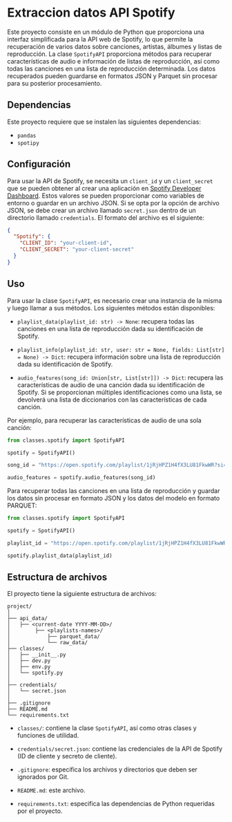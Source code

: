 # Extraccion datos API Spotify

Este proyecto consiste en un módulo de Python que proporciona una interfaz simplificada para la API web de Spotify, lo que permite la recuperación de varios datos sobre canciones, artistas, álbumes y listas de reproducción. La clase `SpotifyAPI` proporciona métodos para recuperar características de audio e información de listas de reproducción, así como todas las canciones en una lista de reproducción determinada. Los datos recuperados pueden guardarse en formatos JSON y Parquet sin procesar para su posterior procesamiento.

## Dependencias

Este proyecto requiere que se instalen las siguientes dependencias:

- `pandas`
- `spotipy`

## Configuración

Para usar la API de Spotify, se necesita un `client_id` y un `client_secret` que se pueden obtener al crear una aplicación en [Spotify Developer Dashboard](https://developer.spotify.com/dashboard/). Estos valores se pueden proporcionar como variables de entorno o guardar en un archivo JSON. Si se opta por la opción de archivo JSON, se debe crear un archivo llamado `secret.json` dentro de un directorio llamado `credentials`. El formato del archivo es el siguiente:

```json
{
  "Spotify": {
    "CLIENT_ID": "your-client-id",
    "CLIENT_SECRET": "your-client-secret"
  }
}
```

## Uso

Para usar la clase `SpotifyAPI`, es necesario crear una instancia de la misma y luego llamar a sus métodos. Los siguientes métodos están disponibles:

- `playlist_data(playlist_id: str) -> None`: recupera todas las canciones en una lista de reproducción dada su identificación de Spotify.

- `playlist_info(playlist_id: str, user: str = None, fields: List[str] = None) -> Dict`: recupera información sobre una lista de reproducción dada su identificación de Spotify.

- `audio_features(song_id: Union[str, List[str]]) -> Dict`: recupera las características de audio de una canción dada su identificación de Spotify. Si se proporcionan múltiples identificaciones como una lista, se devolverá una lista de diccionarios con las características de cada canción.

Por ejemplo, para recuperar las características de audio de una sola canción:

```python
from classes.spotify import SpotifyAPI

spotify = SpotifyAPI()

song_id = "https://open.spotify.com/playlist/1jRjHPZ1H4fX3LU81FkwWR?si=e5f0577b120a4c92"

audio_features = spotify.audio_features(song_id)

```

Para recuperar todas las canciones en una lista de reproducción y guardar los datos sin procesar en formato JSON y los datos del modelo en formato PARQUET:

```python
from classes.spotify import SpotifyAPI

spotify = SpotifyAPI()

playlist_id = "https://open.spotify.com/playlist/1jRjHPZ1H4fX3LU81FkwWR?si=e5f0577b120a4c92"

spotify.playlist_data(playlist_id)
```

## Estructura de archivos

El proyecto tiene la siguiente estructura de archivos:

```
project/
│
├── api_data/
│   ├── <current-date YYYY-MM-DD>/
│        ├── <playlists-names>/
│            ├── parquet_data/
│            └── raw_data/
├── classes/
│   ├── __init__.py
│   ├── dev.py
│   ├── env.py
│   └── spotify.py
│
├── credentials/
│   └── secret.json
│
├── .gitignore
├── README.md
└── requirements.txt
```

- `classes/`: contiene la clase `SpotifyAPI`, así como otras clases y funciones de utilidad.

- `credentials/secret.json`: contiene las credenciales de la API de Spotify (ID de cliente y secreto de cliente).

- `.gitignore`: especifica los archivos y directorios que deben ser ignorados por Git.

- `README.md`: este archivo.

- `requirements.txt`: especifica las dependencias de Python requeridas por el proyecto.
